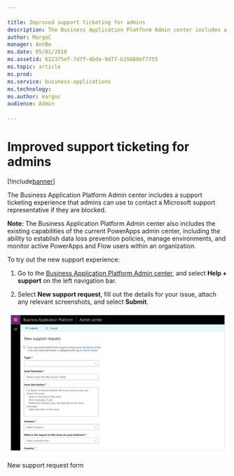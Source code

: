```yaml
---

title: Improved support ticketing for admins
description: The Business Application Platform Admin center includes a support ticketing experience that admins can use to contact a Microsoft support representative if they are blocked.
author: MargoC
manager: AnnBe
ms.date: 05/01/2018
ms.assetid: 622375ef-7d7f-4bda-9d77-b15688ef7755
ms.topic: article
ms.prod: 
ms.service: business-applications
ms.technology: 
ms.author: margoc
audience: Admin

---
```

#  Improved support ticketing for admins




[!include[banner](../../../includes/banner.md)]

The Business Application Platform Admin center includes a support ticketing
experience that admins can use to contact a Microsoft support representative if
they are blocked.

**Note:** The Business Application Platform Admin center also includes the
existing capabilities of the current PowerApps admin center, including the
ability to establish data loss prevention policies, manage environments, and
monitor active PowerApps and Flow users within an organization.

To try out the new support experience:

1.  Go to the [Business Application Platform Admin
    center](https://go.microsoft.com/fwlink/?linkid=869111), and select **Help +
    support** on the left navigation bar.

2.  Select **New support request**, fill out the details for your issue, attach
    any relevant screenshots, and select **Submit**.

![A screenshot of a new support request form](media/improved-support-ticketing-admins-1.png "A screenshot of a new support request form")
<!-- Picture 10 -->


New support request form
